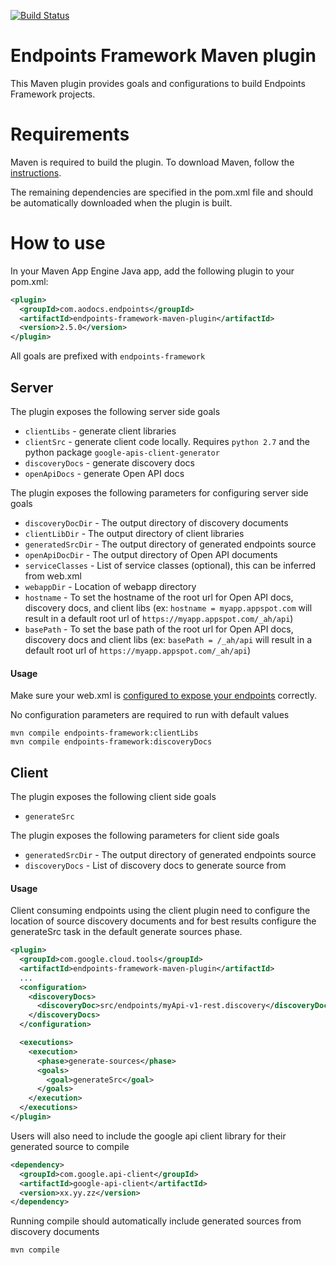 [![Build Status](https://api.travis-ci.org/AODocs/endpoints-framework-maven-plugin.svg?branch=master)](https://travis-ci.org/AODocs/endpoints-framework-maven-plugin)
# Endpoints Framework Maven plugin

This Maven plugin provides goals and configurations to build Endpoints Framework projects.

# Requirements

Maven is required to build the plugin. To download Maven, follow the [instructions](http://maven.apache.org/).

The remaining dependencies are specified in the pom.xml file and should be automatically downloaded when the plugin is built.

# How to use

In your Maven App Engine Java app, add the following plugin to your pom.xml:

```XML
<plugin>
  <groupId>com.aodocs.endpoints</groupId>
  <artifactId>endpoints-framework-maven-plugin</artifactId>
  <version>2.5.0</version>
</plugin>
```
All goals are prefixed with `endpoints-framework`

## Server

The plugin exposes the following server side goals
* `clientLibs` - generate client libraries
* `clientSrc` - generate client code locally. Requires `python 2.7` and the python package `google-apis-client-generator`
* `discoveryDocs` - generate discovery docs
* `openApiDocs` - generate Open API docs

The plugin exposes the following parameters for configuring server side goals
* `discoveryDocDir` - The output directory of discovery documents
* `clientLibDir` - The output directory of client libraries
* `generatedSrcDir` - The output directory of generated endpoints source
* `openApiDocDir` - The output directory of Open API documents
* `serviceClasses` - List of service classes (optional), this can be inferred from web.xml
* `webappDir` - Location of webapp directory
* `hostname` - To set the hostname of the root url for Open API docs, discovery docs, and client libs (ex: `hostname = myapp.appspot.com` will result in a default root url of `https://myapp.appspot.com/_ah/api`)
* `basePath` - To set the base path of the root url for Open API docs, discovery docs and client libs (ex: `basePath = /_ah/api` will result in a default root url of `https://myapp.appspot.com/_ah/api`)

#### Usage
Make sure your web.xml is [configured to expose your endpoints](https://cloud.google.com/endpoints/docs/frameworks/java/required_files) correctly.

No configuration parameters are required to run with default values
```shell
mvn compile endpoints-framework:clientLibs
mvn compile endpoints-framework:discoveryDocs
```

## Client

The plugin exposes the following client side goals
* `generateSrc`

The plugin exposes the following parameters for client side goals
* `generatedSrcDir` - The output directory of generated endpoints source
* `discoveryDocs` - List of discovery docs to generate source from

#### Usage
Client consuming endpoints using the client plugin need to configure the location
of source discovery documents and for best results configure the generateSrc task
in the default generate sources phase.

```XML
<plugin>
  <groupId>com.google.cloud.tools</groupId>
  <artifactId>endpoints-framework-maven-plugin</artifactId>
  ...
  <configuration>
    <discoveryDocs>
      <discoveryDoc>src/endpoints/myApi-v1-rest.discovery</discoveryDoc>
    </discoveryDocs>
  </configuration>

  <executions>
    <execution>
      <phase>generate-sources</phase>
      <goals>
        <goal>generateSrc</goal>
      </goals>
    </execution>
  </executions>
</plugin>
```

Users will also need to include the google api client library for their generated
source to compile

```XML
<dependency>
  <groupId>com.google.api-client</groupId>
  <artifactId>google-api-client</artifactId>
  <version>xx.yy.zz</version>
</dependency>
```

Running compile should automatically include generated sources from discovery documents
```shell
mvn compile
```
